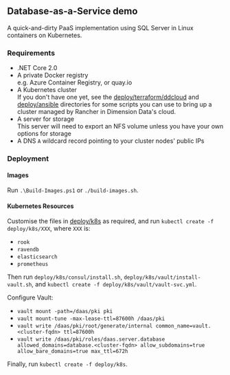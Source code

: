 ## Database-as-a-Service demo

A quick-and-dirty PaaS implementation using SQL Server in Linux containers on Kubernetes.

### Requirements

* .NET Core 2.0
* A private Docker registry  
  e.g. Azure Container Registry, or quay.io
* A Kubernetes cluster  
  If you don't have one yet, see the [deploy/terraform/ddcloud](deploy/terraform/ddcloud) and [deploy/ansible](deploy/ansible) directories for some scripts you can use to bring up a cluster managed by Rancher in Dimension Data's cloud.
* A server for storage  
  This server will need to export an NFS volume unless you have your own options for storage
* A DNS `A` wildcard record pointing to your cluster nodes' public IPs

### Deployment

#### Images

Run `.\Build-Images.ps1` or `./build-images.sh`.

#### Kubernetes Resources

Customise the files in [deploy/k8s](deploy/k8s) as required, and run `kubectl create -f deploy/k8s/XXX`, where `XXX` is:

* `rook`
* `ravendb`
* `elasticsearch`
* `prometheus`

Then run `deploy/k8s/consul/install.sh`, `deploy/k8s/vault/install-vault.sh`, and `kubectl create -f deploy/k8s/vault/vault-svc.yml`.

Configure Vault:

* `vault mount -path=/daas/pki pki`
* `vault mount-tune -max-lease-ttl=87600h /daas/pki`
* `vault write /daas/pki/root/generate/internal common_name=vault.<cluster-fqdn> ttl=87600h`
* `vault write /daas/pki/roles/daas.server.database allowed_domains=database.<cluster-fqdn> allow_subdomains=true allow_bare_domains=true max_ttl=672h`

Finally, run `kubectl create -f deploy/k8s`.
